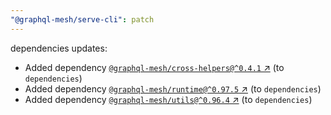 ```yaml
---
"@graphql-mesh/serve-cli": patch
---
```

dependencies updates:
  - Added dependency [`@graphql-mesh/cross-helpers@^0.4.1` ↗︎](https://www.npmjs.com/package/@graphql-mesh/cross-helpers/v/0.4.1) (to `dependencies`)
  - Added dependency [`@graphql-mesh/runtime@^0.97.5` ↗︎](https://www.npmjs.com/package/@graphql-mesh/runtime/v/0.97.5) (to `dependencies`)
  - Added dependency [`@graphql-mesh/utils@^0.96.4` ↗︎](https://www.npmjs.com/package/@graphql-mesh/utils/v/0.96.4) (to `dependencies`)
